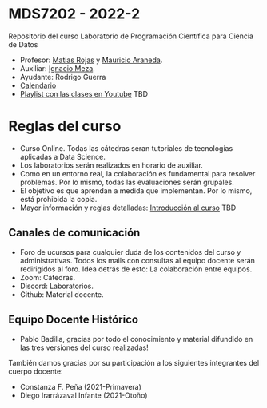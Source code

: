# MDS7202 - 2022-2

Repositorio del curso Laboratorio de Programación Científica para Ciencia de Datos

- Profesor: [Matias Rojas](https://github.com/matirojasg) y [Mauricio Araneda](https://github.com/maranedah).
- Auxiliar: [Ignacio Meza](https://github.com/Mezosky).
- Ayudante: Rodrigo Guerra
- [Calendario](https://github.com/maranedah/MDS7202/blob/main/Calendario.md)
- [Playlist con las clases en Youtube]() TBD

# Reglas del curso

- Curso Online. Todas las cátedras seran tutoriales de tecnologías aplicadas a Data Science.
- Los laboratorios serán realizados en horario de auxiliar.
- Como en un entorno real, la colaboración es fundamental para resolver problemas. Por lo mismo, todas las evaluaciones serán grupales.
- El objetivo es que aprendan a medida que implementan. Por lo mismo, está prohibida la copia.
- Mayor información y reglas detalladas: [Introducción al curso]() TBD

## Canales de comunicación

- Foro de ucursos para cualquier duda de los contenidos del curso y administrativas. Todos los mails con consultas al equipo docente serán redirigidos al foro. Idea detrás de esto: La colaboración entre equipos.
- Zoom: Cátedras.
- Discord: Laboratorios.
- Github: Material docente.


## Equipo Docente Histórico

- Pablo Badilla, gracias por todo el conocimiento y material difundido en las tres versiones del curso realizadas!

También damos gracias por su participación a los siguientes integrantes del cuerpo docente:

- Constanza F. Peña (2021-Primavera)
- Diego Irarrázaval Infante (2021-Otoño)
